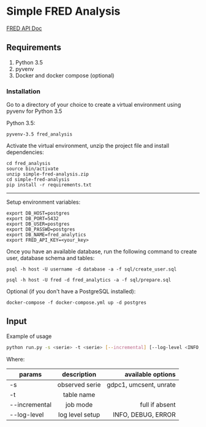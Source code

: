 # Simple FRED Analysis

[FRED API Doc](https://research.stlouisfed.org/docs/api/fred/)

## Requirements

1. Python 3.5
2. pyvenv
3. Docker and docker compose (optional)

### Installation

Go to a directory of your choice to create a virtual environment using pyvenv for Python 3.5

Python 3.5:

```
pyvenv-3.5 fred_analysis
```

Activate the virtual environment, unzip the project file and install dependencies:

```
cd fred_analysis
source bin/activate
unzip simple-fred-analysis.zip
cd simple-fred-analysis
pip install -r requirements.txt
```
---

Setup environment variables:

```
export DB_HOST=postgres
export DB_PORT=5432
export DB_USER=postgres
export DB_PASSWD=postgres
export DB_NAME=fred_analytics
export FRED_API_KEY=<your_key>
```

Once you have an available database, run the following command to create user, database schema and tables:

`psql -h host -U username -d database -a -f sql/create_user.sql`

`psql -h host -U fred -d fred_analytics -a -f sql/prepare.sql`


Optional (if you don't have a PostgreSQL installed):

`docker-compose -f docker-compose.yml up -d postgres`

## Input

Example of usage

```bash
python run.py -s <serie> -t <serie> [--incremental] [--log-level <INFO, DEBUG, ERROR>]
```

Where:

| params        | description     | available options     |
| ------------- |:---------------:| ---------------------:|
| -s            | observed serie  | gdpc1, umcsent, unrate|
| -t            | table name      |                       |
| --incremental | job mode        | full if absent        |
| --log-level   | log level setup | INFO, DEBUG, ERROR    |
